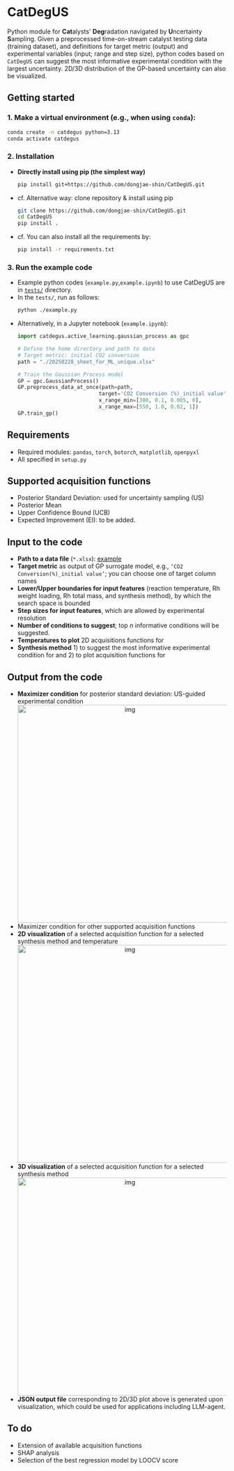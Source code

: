 # CatDegUS
Python module for **Cat**alysts' **Deg**radation navigated by **U**ncertainty **S**ampling. Given a preprocessed time-on-stream catalyst testing data (training dataset), and definitions for target metric (output) and experimental variables (input; range and step size), python codes based on `CatDegUS` can suggest the most informative experimental condition with the largest uncertainty. 2D/3D distribution of the GP-based uncertainty can also be visualized.


## Getting started
### 1. Make a virtual environment (e.g., when using `conda`):
``` bash
conda create -n catdegus python=3.13
conda activate catdegus
```
### 2. Installation
* **Directly install using pip (the simplest way)**
  ``` bash
  pip install git+https://github.com/dongjae-shin/CatDegUS.git
  ```
* cf. Alternative way: clone repository & install using pip
  ``` bash
  git clone https://github.com/dongjae-shin/CatDegUS.git
  cd CatDegUS
  pip install .
  ```
* cf. You can also install all the requirements by:
  ``` bash
  pip install -r requirements.txt
  ```

### 3. Run the example code
* Example python codes (`example.py`,`example.ipynb`) to use CatDegUS are in [`tests/`](https://github.com/dongjae-shin/CatDegUS/blob/main/tests/) directory.
* In the `tests/`, run as follows:
  ``` bash
  python ./example.py
  ```
* Alternatively, in a Jupyter notebook (`example.ipynb`):
  ``` python
  import catdegus.active_learning.gaussian_process as gpc

  # Define the home directory and path to data
  # Target metric: initial CO2 conversion
  path = "./20250228_sheet_for_ML_unique.xlsx"

  # Train the Gaussian Process model
  GP = gpc.GaussianProcess()
  GP.preprocess_data_at_once(path=path,
                            target='CO2 Conversion (%)_initial value',
                            x_range_min=[300, 0.1, 0.005, 0], 
                            x_range_max=[550, 1.0, 0.02, 1])
  GP.train_gp()
  ```

## Requirements
* Required modules: `pandas`, `torch`, `botorch`, `matplotlib`, `openpyxl`
* All specified in `setup.py`

## Supported acquisition functions
* Posterior Standard Deviation: used for uncertainty sampling (US)
* Posterior Mean
* Upper Confidence Bound (UCB)
* Expected Improvement (EI): to be added.

## Input to the code
* **Path to a data file** (`*.xlsx`): [example](https://github.com/dongjae-shin/CatDegUS/blob/main/tests/20250228_sheet_for_ML_unique.xlsx)
* **Target metric** as output of GP surrogate model, e.g., `‘CO2 Conversion(%)_initial value’`; you can choose one of target column names
* **Lower/Upper boundaries for input features** (reaction temperature, Rh weight loading, Rh total mass, and synthesis method), by which the search space is bounded
* **Step sizes for input features**, which are allowed by experimental resolution
* **Number of conditions to suggest**; top $n$ informative conditions will be suggested.
* **Temperatures to plot** 2D acquisitions functions for
* **Synthesis method** 1) to suggest the most informative experimental condition for and 2) to plot acquisition functions for


## Output from the code
* **Maximizer condition** for posterior standard deviation: US-guided experimental condition
  <div align="center">
    <img src="./imgs/maximizer.png" alt="img" width="500">
  </div>
* Maximizer condition for other supported acquisition functions
* **2D visualization** of a selected acquisition function for a selected synthesis method and temperature
  <div align="center">
    <img src="./imgs/2d_plot.png" alt="img" width="500">
  </div>
* **3D visualization** of a selected acquisition function for a selected synthesis method
  <div align="center">
    <img src="./imgs/3d_plot.png" alt="img" width="500">
  </div>
* **JSON output file** corresponding to 2D/3D plot above is generated upon visualization, which could be used for applications including LLM-agent.

## To do
* Extension of available acquisition functions
* SHAP analysis
* Selection of the best regression model by LOOCV score